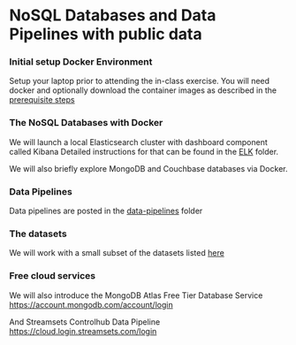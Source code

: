 # NoSQL Databases and Data Pipelines with public data

### Initial setup Docker Environment
Setup your laptop prior to attending the in-class exercise. 
You will need docker and optionally download the container images as described in the 
[prerequisite steps](./prerequisite_steps.md)

### The NoSQL Databases with Docker
We will launch a local Elasticsearch cluster with dashboard component called Kibana
Detailed instructions for that can be found in the [ELK](./ELK/README.md) folder.

We will also briefly explore MongoDB and Couchbase databases via Docker.
### Data Pipelines
Data pipelines are posted in the [data-pipelines](./data-pipelines) folder
 
### The datasets
We will work with a small subset of the datasets listed [here](./datasets.md)

### Free cloud services
We will also introduce the MongoDB Atlas Free Tier Database Service 
https://account.mongodb.com/account/login

And Streamsets Controlhub Data Pipeline
https://cloud.login.streamsets.com/login